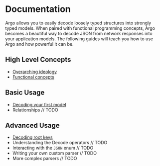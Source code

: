 # Documentation #

Argo allows you to easily decode loosely typed structures into strongly typed
models. When paired with functional programming concepts, Argo becomes a
beautiful way to decode JSON from network responses into your application
models. The following guides will teach you how to use Argo and how powerful it
can be.

## High Level Concepts ##

- [Overarching ideology](Ideology.md)
- [Functional concepts](Functional-Concepts.md)

## Basic Usage ##

- [Decoding your first model](Basic-Usage.md)
- Relationships // TODO

## Advanced Usage ##

- [Decoding root keys](Decode-Root-Keys.md)
- Understanding the Decode operators // TODO
- Interacting with the `JSON` enum // TODO
- Writing your own custom parser // TODO
- More complex parsers // TODO

